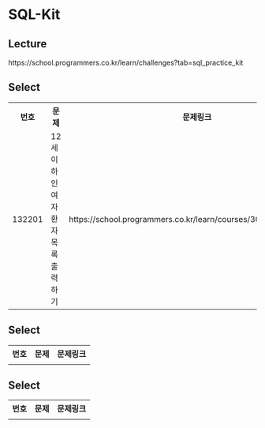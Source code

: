<h1>SQL-Kit</h1>

<h2>Lecture</h2>
https://school.programmers.co.kr/learn/challenges?tab=sql_practice_kit<br>

<h2>Select</h2>
<table>
    <tr>
        <th scope="col">번호</td>
        <th scope="col">문제</td>
        <th scope="col">문제링크</td>
    </tr>
    <tr>
        <td>132201</td>
        <td>12세 이하인 여자 환자 목록 출력하기</td>
        <td>https://school.programmers.co.kr/learn/courses/30/lessons/132201</td>
    </tr>
</table>

<h2>Select</h2>
<table>
    <tr>
        <th scope="col">번호</td>
        <th scope="col">문제</td>
        <th scope="col">문제링크</td>
    </tr>
    <tr>
        <td></td>
        <td></td>
        <td></td>
    </tr>
</table>

<h2>Select</h2>
<table>
    <tr>
        <th scope="col">번호</td>
        <th scope="col">문제</td>
        <th scope="col">문제링크</td>
    </tr>
    <tr>
        <td></td>
        <td></td>
        <td></td>
    </tr>
</table>